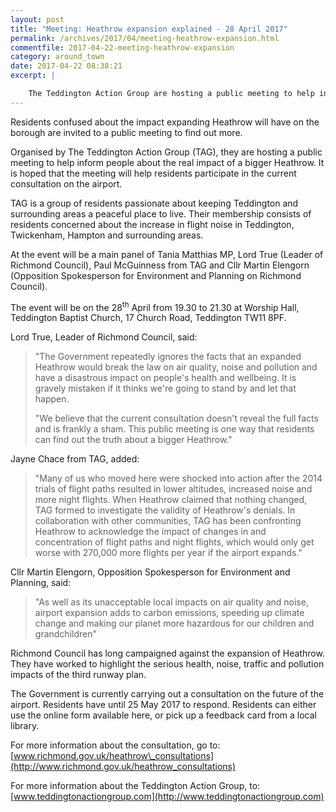 ```yaml
---
layout: post
title: "Meeting: Heathrow expansion explained - 28 April 2017"
permalink: /archives/2017/04/meeting-heathrow-expansion.html
commentfile: 2017-04-22-meeting-heathrow-expansion
category: around_town
date: 2017-04-22 08:38:21
excerpt: |

    The Teddington Action Group are hosting a public meeting to help inform people about the real impact of a bigger Heathrow on the 28 April from 7.30pm to 9.30pm at Worship Hall, Teddington Baptist Church, 17 Church Road, Teddington TW11 8PF.
---
```


Residents confused about the impact expanding Heathrow will have on the borough are invited to a public meeting to find out more.

Organised by The Teddington Action Group (TAG), they are hosting a public meeting to help inform people about the real impact of a bigger Heathrow. It is hoped that the meeting will help residents participate in the current consultation on the airport.

TAG is a group of residents passionate about keeping Teddington and surrounding areas a peaceful place to live. Their membership consists of residents concerned about the increase in flight noise in Teddington, Twickenham, Hampton and surrounding areas.

At the event will be a main panel of Tania Matthias MP, Lord True (Leader of Richmond Council), Paul McGuinness from TAG and Cllr Martin Elengorn (Opposition Spokesperson for Environment and Planning on Richmond Council).

The event will be on the 28<sup>th</sup> April from 19.30 to 21.30 at Worship Hall, Teddington Baptist Church, 17 Church Road, Teddington TW11 8PF.

Lord True, Leader of Richmond Council, said:

> "The Government repeatedly ignores the facts that an expanded Heathrow would break the law on air quality, noise and pollution and have a disastrous impact on people's health and wellbeing. It is gravely mistaken if it thinks we're going to stand by and let that happen.
> 
> 
>  "We believe that the current consultation doesn't reveal the full facts and is frankly a sham. This public meeting is one way that residents can find out the truth about a bigger Heathrow."
> 
> 
 Jayne Chace from TAG, added:

> "Many of us who moved here were shocked into action after the 2014 trials of flight paths resulted in lower altitudes, increased noise and more night flights. When Heathrow claimed that nothing changed, TAG formed to investigate the validity of Heathrow's denials. In collaboration with other communities, TAG has been confronting Heathrow to acknowledge the impact of changes in and concentration of flight paths and night flights, which would only get worse with 270,000 more flights per year if the airport expands."

Cllr Martin Elengorn, Opposition Spokesperson for Environment and Planning, said:

> "As well as its unacceptable local impacts on air quality and noise, airport expansion adds to carbon emissions, speeding up climate change and making our planet more hazardous for our children and grandchildren"

Richmond Council has long campaigned against the expansion of Heathrow. They have worked to highlight the serious health, noise, traffic and pollution impacts of the third runway plan.

The Government is currently carrying out a consultation on the future of the airport. Residents have until 25 May 2017 to respond. Residents can either use the online form available here, or pick up a feedback card from a local library.

For more information about the consultation, go to: [www.richmond.gov.uk/heathrow\_consultations](http://www.richmond.gov.uk/heathrow_consultations)

For more information about the Teddington Action Group, to: [www.teddingtonactiongroup.com](http://www.teddingtonactiongroup.com)
